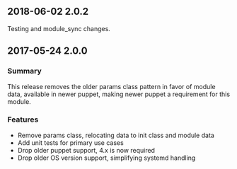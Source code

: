 ## 2018-06-02 2.0.2
Testing and module_sync changes.

## 2017-05-24 2.0.0
### Summary

This release removes the older params class pattern in favor of module data, available in newer puppet, making newer puppet a requirement for this module.

### Features
* Remove params class, relocating data to init class and module data
* Add unit tests for primary use cases
* Drop older puppet support, 4.x is now required
* Drop older OS version support, simplifying systemd handling

